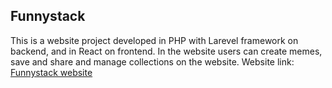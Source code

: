 
## Funnystack

This is a website project developed in PHP with Larevel framework on backend, and in React on frontend.
In the website users can create memes, save and share and manage collections on the website.
Website link:
<a href="funny-stack.herokuapp.com"> Funnystack website </a>